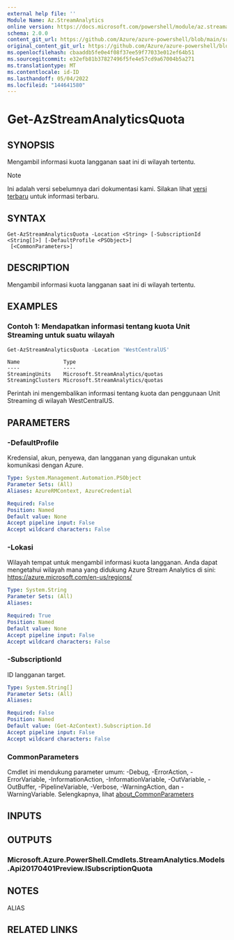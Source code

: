 ```yaml
---
external help file: ''
Module Name: Az.StreamAnalytics
online version: https://docs.microsoft.com/powershell/module/az.streamanalytics/get-azstreamanalyticsquota
schema: 2.0.0
content_git_url: https://github.com/Azure/azure-powershell/blob/main/src/StreamAnalytics/help/Get-AzStreamAnalyticsQuota.md
original_content_git_url: https://github.com/Azure/azure-powershell/blob/main/src/StreamAnalytics/help/Get-AzStreamAnalyticsQuota.md
ms.openlocfilehash: cbaaddb5fe0e4f08f37ee59f77033e012ef64b51
ms.sourcegitcommit: e32efb81b37827496f5fe4e57cd9a67004b5a271
ms.translationtype: MT
ms.contentlocale: id-ID
ms.lasthandoff: 05/04/2022
ms.locfileid: "144641580"
---
```

# Get-AzStreamAnalyticsQuota

## SYNOPSIS
Mengambil informasi kuota langganan saat ini di wilayah tertentu.

> [!NOTE]
>Ini adalah versi sebelumnya dari dokumentasi kami. Silakan lihat [versi terbaru](/powershell/module/az.streamanalytics/get-azstreamanalyticsquota) untuk informasi terbaru.

## SYNTAX

```
Get-AzStreamAnalyticsQuota -Location <String> [-SubscriptionId <String[]>] [-DefaultProfile <PSObject>]
 [<CommonParameters>]
```

## DESCRIPTION
Mengambil informasi kuota langganan saat ini di wilayah tertentu.

## EXAMPLES

### Contoh 1: Mendapatkan informasi tentang kuota Unit Streaming untuk suatu wilayah
```powershell
Get-AzStreamAnalyticsQuota -Location 'WestCentralUS'
```
```output
Name              Type
----              ----
StreamingUnits    Microsoft.StreamAnalytics/quotas
StreamingClusters Microsoft.StreamAnalytics/quotas
```

Perintah ini mengembalikan informasi tentang kuota dan penggunaan Unit Streaming di wilayah WestCentralUS.

## PARAMETERS

### -DefaultProfile
Kredensial, akun, penyewa, dan langganan yang digunakan untuk komunikasi dengan Azure.

```yaml
Type: System.Management.Automation.PSObject
Parameter Sets: (All)
Aliases: AzureRMContext, AzureCredential

Required: False
Position: Named
Default value: None
Accept pipeline input: False
Accept wildcard characters: False
```

### -Lokasi
Wilayah tempat untuk mengambil informasi kuota langganan.
Anda dapat mengetahui wilayah mana yang didukung Azure Stream Analytics di sini: https://azure.microsoft.com/en-us/regions/

```yaml
Type: System.String
Parameter Sets: (All)
Aliases:

Required: True
Position: Named
Default value: None
Accept pipeline input: False
Accept wildcard characters: False
```

### -SubscriptionId
ID langganan target.

```yaml
Type: System.String[]
Parameter Sets: (All)
Aliases:

Required: False
Position: Named
Default value: (Get-AzContext).Subscription.Id
Accept pipeline input: False
Accept wildcard characters: False
```

### CommonParameters
Cmdlet ini mendukung parameter umum: -Debug, -ErrorAction, -ErrorVariable, -InformationAction, -InformationVariable, -OutVariable, -OutBuffer, -PipelineVariable, -Verbose, -WarningAction, dan -WarningVariable. Selengkapnya, lihat [about_CommonParameters](http://go.microsoft.com/fwlink/?LinkID=113216)

## INPUTS

## OUTPUTS

### Microsoft.Azure.PowerShell.Cmdlets.StreamAnalytics.Models.Api20170401Preview.ISubscriptionQuota

## NOTES

ALIAS

## RELATED LINKS

